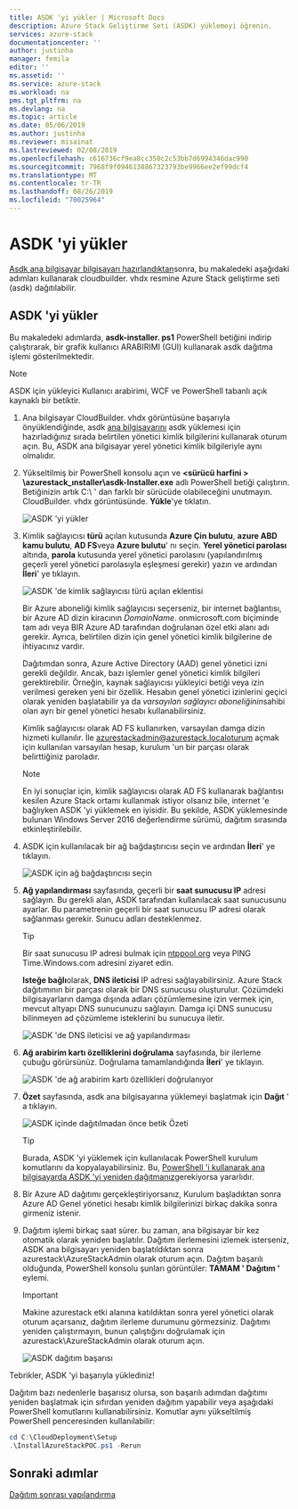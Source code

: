 ```yaml
---
title: ASDK 'yi yükler | Microsoft Docs
description: Azure Stack Geliştirme Seti (ASDK) yüklemeyi öğrenin.
services: azure-stack
documentationcenter: ''
author: justinha
manager: femila
editor: ''
ms.assetid: ''
ms.service: azure-stack
ms.workload: na
pms.tgt_pltfrm: na
ms.devlang: na
ms.topic: article
ms.date: 05/06/2019
ms.author: justinha
ms.reviewer: misainat
ms.lastreviewed: 02/08/2019
ms.openlocfilehash: c616736cf9ea8cc350c2c53bb7d6994346dac990
ms.sourcegitcommit: 7968f9f0946138867323793be9966ee2ef99dcf4
ms.translationtype: MT
ms.contentlocale: tr-TR
ms.lasthandoff: 08/26/2019
ms.locfileid: "70025964"
---
```

# <a name="install-the-asdk"></a>ASDK 'yi yükler
[Asdk ana bilgisayar bilgisayarı hazırlandıktan](asdk-prepare-host.md)sonra, bu makaledeki aşağıdaki adımları kullanarak cloudbuilder. vhdx resmine Azure Stack geliştirme seti (asdk) dağıtılabilir.

## <a name="install-the-asdk"></a>ASDK 'yi yükler
Bu makaledeki adımlarda, **asdk-installer. ps1** PowerShell betiğini indirip çalıştırarak, bir grafik kullanıcı ARABIRIMI (GUI) kullanarak asdk dağıtma işlemi gösterilmektedir.

> [!NOTE]
> ASDK için yükleyici Kullanıcı arabirimi, WCF ve PowerShell tabanlı açık kaynaklı bir betiktir.


1. Ana bilgisayar CloudBuilder. vhdx görüntüsüne başarıyla önyüklendiğinde, asdk [ana bilgisayarını](asdk-prepare-host.md) asdk yüklemesi için hazırladığınız sırada belirtilen yönetici kimlik bilgilerini kullanarak oturum açın. Bu, ASDK ana bilgisayar yerel yönetici kimlik bilgileriyle aynı olmalıdır.
2. Yükseltilmiş bir PowerShell konsolu açın ve  **&lt;sürücü harfini > \azurestack_ınstaller\asdk-Installer.exe** adlı PowerShell betiği çalıştırın. Betiğinizin artık C:\ ' dan farklı bir sürücüde olabileceğini unutmayın. CloudBuilder. vhdx görüntüsünde. **Yükle**'ye tıklatın.

    ![ASDK 'yi yükler](media/asdk-install/1.PNG) 

3. Kimlik sağlayıcısı **türü** açılan kutusunda **Azure Çin bulutu**, **azure ABD kamu bulutu**, **AD FS**veya **Azure bulutu**' nı seçin. **Yerel yönetici parolası** altında, **parola** kutusunda yerel yönetici parolasını (yapılandırılmış geçerli yerel yönetici parolasıyla eşleşmesi gerekir) yazın ve ardından **İleri**' ye tıklayın.

    ![ASDK 'de kimlik sağlayıcısı türü açılan eklentisi](media/asdk-install/2.PNG) 
  
    Bir Azure aboneliği kimlik sağlayıcısı seçerseniz, bir internet bağlantısı, bir Azure AD dizin kiracının *DomainName*. onmicrosoft.com biçiminde tam adı veya BIR Azure AD tarafından doğrulanan özel etki alanı adı gerekir. Ayrıca, belirtilen dizin için genel yönetici kimlik bilgilerine de ihtiyacınız vardır.

    Dağıtımdan sonra, Azure Active Directory (AAD) genel yönetici izni gerekli değildir. Ancak, bazı işlemler genel yönetici kimlik bilgileri gerektirebilir. Örneğin, kaynak sağlayıcısı yükleyici betiği veya izin verilmesi gereken yeni bir özellik. Hesabın genel yönetici izinlerini geçici olarak yeniden başlatabilir ya da *varsayılan sağlayıcı aboneliğinin*sahibi olan ayrı bir genel yönetici hesabı kullanabilirsiniz.

    Kimlik sağlayıcısı olarak AD FS kullanırken, varsayılan damga dizin hizmeti kullanılır. İle azurestackadmin@azurestack.localoturum açmak için kullanılan varsayılan hesap, kurulum 'un bir parçası olarak belirttiğiniz paroladır.

   > [!NOTE]
   > En iyi sonuçlar için, kimlik sağlayıcısı olarak AD FS kullanarak bağlantısı kesilen Azure Stack ortamı kullanmak istiyor olsanız bile, internet 'e bağlıyken ASDK 'yi yüklemek en iyisidir. Bu şekilde, ASDK yüklemesinde bulunan Windows Server 2016 değerlendirme sürümü, dağıtım sırasında etkinleştirilebilir.

4. ASDK için kullanılacak bir ağ bağdaştırıcısı seçin ve ardından **İleri**' ye tıklayın.

    ![ASDK için ağ bağdaştırıcısı seçin](media/asdk-install/3.PNG)

5. **Ağ yapılandırması** sayfasında, geçerli bir **saat sunucusu IP** adresi sağlayın. Bu gerekli alan, ASDK tarafından kullanılacak saat sunucusunu ayarlar. Bu parametrenin geçerli bir saat sunucusu IP adresi olarak sağlanması gerekir. Sunucu adları desteklenmez.

      > [!TIP]
      > Bir saat sunucusu IP adresi bulmak için [ntppool.org](https://www.ntppool.org/) veya PING Time.Windows.com adresini ziyaret edin. 

    **Isteğe bağlı**olarak, **DNS ileticisi** IP adresi sağlayabilirsiniz. Azure Stack dağıtımının bir parçası olarak bir DNS sunucusu oluşturulur. Çözümdeki bilgisayarların damga dışında adları çözümlemesine izin vermek için, mevcut altyapı DNS sunucunuzu sağlayın. Damga içi DNS sunucusu bilinmeyen ad çözümleme isteklerini bu sunucuya iletir.

    ![ASDK 'de DNS ileticisi ve ağ yapılandırması](media/asdk-install/4.PNG)

6. **Ağ arabirim kartı özelliklerini doğrulama** sayfasında, bir ilerleme çubuğu görürsünüz. Doğrulama tamamlandığında **İleri**' ye tıklayın.

    ![ASDK 'de ağ arabirim kartı özellikleri doğrulanıyor](media/asdk-install/5.PNG)

7. **Özet** sayfasında, asdk ana bilgisayarına yüklemeyi başlatmak için **Dağıt** ' a tıklayın.

    ![ASDK içinde dağıtılmadan önce betik Özeti](media/asdk-install/6.PNG)

    > [!TIP]
    > Burada, ASDK 'yi yüklemek için kullanılacak PowerShell kurulum komutlarını da kopyalayabilirsiniz. Bu, [PowerShell 'i kullanarak ana bilgisayarda ASDK 'yi yeniden dağıtmanız](asdk-deploy-powershell.md)gerekiyorsa yararlıdır.

8. Bir Azure AD dağıtımı gerçekleştiriyorsanız, Kurulum başladıktan sonra Azure AD Genel yönetici hesabı kimlik bilgilerinizi birkaç dakika sonra girmeniz istenir.

9. Dağıtım işlemi birkaç saat sürer. bu zaman, ana bilgisayar bir kez otomatik olarak yeniden başlatılır. Dağıtım ilerlemesini izlemek isterseniz, ASDK ana bilgisayarı yeniden başlatıldıktan sonra azurestack\AzureStackAdmin olarak oturum açın. Dağıtım başarılı olduğunda, PowerShell konsolu şunları görüntüler: **TAMAM ' Dağıtım '** eylemi. 
    > [!IMPORTANT]
    > Makine azurestack etki alanına katıldıktan sonra yerel yönetici olarak oturum açarsanız, dağıtım ilerleme durumunu görmezsiniz. Dağıtımı yeniden çalıştırmayın, bunun çalıştığını doğrulamak için azurestack\AzureStackAdmin olarak oturum açın.

    ![ASDK dağıtım başarısı](media/asdk-install/7.PNG)

Tebrikler, ASDK 'yi başarıyla yüklediniz!

Dağıtım bazı nedenlerle başarısız olursa, son başarılı adımdan dağıtımı [](asdk-redeploy.md) yeniden başlatmak için sıfırdan yeniden dağıtım yapabilir veya aşağıdaki PowerShell komutlarını kullanabilirsiniz. Komutlar aynı yükseltilmiş PowerShell penceresinden kullanılabilir:

  ```powershell
  cd C:\CloudDeployment\Setup
  .\InstallAzureStackPOC.ps1 -Rerun
  ```

## <a name="next-steps"></a>Sonraki adımlar
[Dağıtım sonrası yapılandırma](asdk-post-deploy.md)
